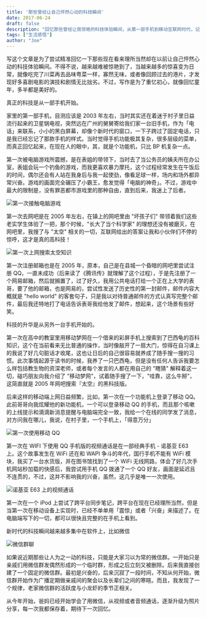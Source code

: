 ```yaml
---
title: '那些曾经让自己怦然心动的科技瞬间'
date: 2017-06-24
draft: false
description: "回忆那些曾经让我惊艳的科技体验瞬间，从第一部手机到移动互联网时代，记录着科技给生活带来的点点惊喜。"
tags: ["生活感悟"]
author: "Joe"
---
```


写这个文章是为了尝试精准回忆一下那些现在看来理所当然却在以前让自己怦然心动的科技体验瞬间。不得不说，越来越难被惊艳到了，当越来越多的惊喜变为日常，就像吃完了川菜再去品味粤菜一样，寡然无味，或者像回顾过去的港片，才发现好多喜剧电影的演技和剧情无比拙劣。不过，写作是为了重忆初心，就像回忆童年，多半都是美好的。

真正的科技是从一部手机开始。

家里的第一部手机，目测应该是 2003 年左右，当时其实还在着迷于村子里日益流行起来的卫星锅电视，突然远在广州的舅舅寄给我们家一台旧手机，作为「电话」来联系，小小的黑白屏幕，却像个新时代的窗口，一下子跨过了固定电话，只是我已经忘记了那款手机的样式。当时觉得手机功能极其复杂，很多层级的菜单，而真正回忆起来，在现在人的眼中，其，就是个功能机，只比 BP 机复杂一点。

第一次被电脑游戏所震撼，是在表姐的带领下，当时去了当公务员的姨夫所在办公室，表姐会玩一个钓鱼的游戏，而我更喜欢暴力摩托，这个过程经常发生在午饭后的时间，偶尔还会有人站在我身后与我一起使劲，像看足球一样，场内和场外都异常兴奋。游戏的画面完全碾压了小霸王，愈发觉得「电脑的神奇」。不过，游戏中最大的限制是，没有罪恶都市游戏里的那种自由，直到后来，我迷上了后者。

![第一次接触电脑游戏](/images/posts/tech-moments-that-touched-my-heart/image-1.webp)

第一次去网吧是在 2005 年左右，在镇上的网吧里由 "坏孩子们" 带领着我们这些老实学生体验了一把，那个时候，"长大了当个科学家" 的理想还没有被磨灭，在网吧里，我搜了与 "太空" 相关的一切，互联网给出的答案让我和小伙伴们不停的惊呼，这才是真的高科技！

![第一次上网搜索太空知识](/images/posts/tech-moments-that-touched-my-heart/image-2.webp)

第一次注册邮箱也是在 2005 年，原本，自己是在县城一个昏暗的网吧里尝试注册 QQ，一直未成功（后来读了《腾讯传》就理解了这个过程），于是先注册了一个网易邮箱，然后就搁置了，过了好久，我用公共电话打给一个正在上大学的表哥，要了他的邮箱，也是网易的，尝试性发送了历史性的第一封邮件，邮件内容大概就是 "hello world" 的客套句子，只是我以对待普通邮件的方式认真写完整个邮件，最后我还特地打了电话告诉表哥我给他发了邮件，想起来，这个场景有些好笑。

科技的升华是从另外一台手机开始的。

第一次在高中的教室里用移动梦网在一个借来的彩屏手机上搜索到了巴西龟的百科知识，这个在当前看来无比普通的操作，当时像敲开了一扇大门，惊得在自习课上的我说了好几句脏话才收尾，这也让日后的自己很容易就养成了随手搜一搜的习惯。此次事情起源于读书的时候，我养了一只巴西龟，但是没有任何人告诉我要怎么样包括教生物的资深老师，或者每个发言的人都在用自己的 "瞎猜" 解释着这一切，碰巧朋友向我介绍了 "移动梦网"，试着随手搜了一下，"哇靠，这么牛掰"，这简直就是 2005 年网吧搜索『太空』的黑科技版。

后来这样的移动端上网日益频繁，比如，第一次在一个功能机上登录了移动 QQ。此前哥哥向我炫耀他的新功能机，一个可以登录移动 QQ 的手机，而且那个咳嗽的上线提示和滴滴新消息提醒与电脑端完全一致，我给一个在线的同学发了消息，对方问我在哪儿，我说，在村子里，一个手机上，「得意万分」

![第一次使用移动 QQ](/images/posts/tech-moments-that-touched-my-heart/image-3.webp)

第一次在 WIFI 下使用 QQ 手机版的视频通话是在一部经典手机 - 诺基亚 E63 上。这个故事发生在 WiFi 还在和 WAPI 争斗的年代，国行手机不能有 WiFi 模块，我买了一台水货版，并在图书馆找到了一个 WiFi 无线网路，体会了好几次手机网站秒加载的快感后，我尝试用手机 QQ 拨通了一个 QQ 好友，画面是延迟且不连贯的，不过，这并不影响我的兴奋，虽然，这几乎是唯一一次使用。

![诺基亚 E63 上的视频通话](/images/posts/tech-moments-that-touched-my-heart/image-4.webp)

第一次在一个 iPod 上尝试了跨平台同步笔记，跨平台在现在已经理所当然，但是当第一次在移动设备上实现时，已经不单单用「震惊」或者「兴奋」来描述了。在电脑端写下的一切，都可以很快且完整的在手机上看到。

新时代的科技瞬间越来越多集中在软件上，比如微信

![微信群聊](/images/posts/tech-moments-that-touched-my-heart/image-5.webp)

如果说近期那些让人为之一动的科技，只能是大家习以为常的微信群。一开始只是亲戚们用微信群发偶然形成的一个临时群，形成之后立刻又被删除。后来我直接创建了一个固定的微信群。最初是兴奋的，后来沉寂了一段时间，不知从何开始，微信群开始作为广播定期做亲戚间的聚会以及长辈们之间的寒暄。而且，我发现了一个规律，老家微信群的活跃度与小龙虾的季节正相关。

从今年开始，爸妈已经开始学会了用微信，从视频或者音频通话，逐渐升级为照片分享，每一次我都保存着，期待下一次回忆。